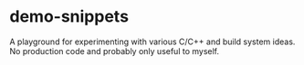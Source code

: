 demo-snippets
=============

A playground for experimenting with various C/C++ and build system ideas. No production code and probably only useful to myself. 
